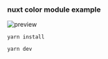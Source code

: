 ### nuxt color module example

![preview](https://i.imgur.com/3cWj89B.png)


```
yarn install
```

```
yarn dev
```
